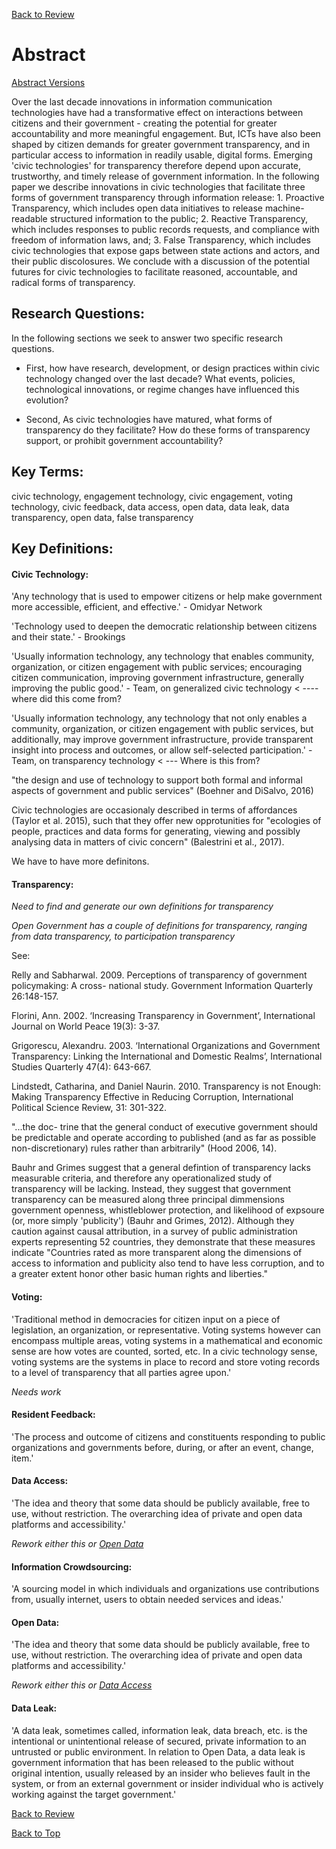 [Back to Review](../SR-WorkingReview-25072017-jmb.md)

# Abstract

[Abstract Versions](abstract-versioning.md)

Over the last decade innovations in information communication technologies have had a transformative effect on interactions between citizens and their government - creating the potential for greater accountability and more meaningful engagement. But, ICTs have also been shaped by citizen demands for greater government transparency, and in particular access to information in readily usable, digital forms. Emerging 'civic technologies' for transparency therefore depend upon accurate, trustworthy, and timely release of government information. In the following paper we describe innovations in civic technologies that facilitate three forms of government transparency through information release: 1. Proactive Transparency, which includes open data initiatives to release machine-readable structured information to the public; 2. Reactive Transparency, which includes responses to public records requests, and compliance with freedom of information laws, and; 3. False Transparency, which includes civic technologies that expose gaps between state actions and actors, and their public discolosures. We conclude with a discussion of the potential futures for civic technologies to facilitate reasoned, accountable, and radical forms of transparency.  


## Research Questions:

In the following sections we seek to answer two specific research questions. 

* First, how have research, development, or design practices within civic technology changed over the last decade? What events, policies, technological innovations, or regime changes have influenced this evolution?

* Second, As civic technologies have matured, what forms of transparency do they facilitate? How do these forms of transparency support, or prohibit government accountability?

## Key Terms:
civic technology, engagement technology, civic engagement, voting technology, civic feedback, data access, open data, data leak, data transparency, open data, false transparency

## Key Definitions:
#### Civic Technology:
'Any technology that is used to empower citizens or help make government more accessible, efficient, and effective.' - Omidyar Network

'Technology used to deepen the democratic relationship between citizens and their state.' - Brookings

'Usually information technology, any technology that enables community, organization, or citizen engagement with public services; encouraging citizen communication, improving government infrastructure, generally improving the public good.' - Team, on generalized civic technology < ---- where did this come from?

'Usually information technology, any technology that not only enables a community, organization, or citizen engagement with public services, but additionally, may improve government infrastructure, provide transparent insight into process and outcomes, or allow self-selected participation.' - Team, on transparency technology < --- Where is this from? 

"the design and use of technology to support both formal and informal aspects of government and public services" (Boehner and DiSalvo, 2016) 

Civic technologies are occasionaly described in terms of affordances (Taylor et al. 2015), such that they offer new opprotunities for "ecologies of people, practices and data forms for generating, viewing and possibly analysing data in matters of civic concern" (Balestrini et al., 2017). 

We have to have more definitons. 

#### Transparency:
*Need to find and generate our own definitions for transparency*

*Open Government has a couple of definitions for transparency, ranging from data transparency, to participation transparency*


See: 

Relly and Sabharwal. 2009. Perceptions of transparency of government policymaking: A cross- national study. Government Information Quarterly 26:148-157.

Florini, Ann. 2002. ‘Increasing Transparency in Government’, International Journal on World Peace 19(3): 3-37.

Grigorescu, Alexandru. 2003. ‘International Organizations and Government Transparency: Linking the International and Domestic Realms’, International Studies Quarterly 47(4): 643-667.

Lindstedt, Catharina, and Daniel Naurin. 2010. Transparency is not Enough: Making Transparency Effective in Reducing Corruption, International Political Science Review, 31: 301-322.

"...the doc- trine that the general conduct of executive government should be predictable and operate according to published (and as far as possible non-discretionary) rules rather than arbitrarily" (Hood 2006, 14).

Bauhr and Grimes suggest that a general defintion of transparency lacks measurable criteria, and therefore any operationalized study of transparency will be lacking. Instead, they suggest that government transparency can be measured along three principal dimmensions government openness, whistleblower protection, and likelihood of expsoure (or, more simply 'publicity') (Bauhr and Grimes, 2012). Although they caution against causal attribution, in a survey of public administration experts representing 52 countries, they demonstrate that these measures indicate "Countries rated as more transparent along the dimensions of access to information and publicity also tend to have less corruption, and to a greater extent honor other basic human rights and liberties."



#### Voting:
'Traditional method in democracies for citizen input on a piece of legislation, an organization, or representative. Voting systems however can encompass multiple areas, voting systems in a mathematical and economic sense are how votes are counted, sorted, etc. In a civic technology sense, voting systems are the systems in place to record and store voting records to a level of transparency that all parties agree upon.'

*Needs work*

#### Resident Feedback:
'The process and outcome of citizens and constituents responding to public organizations and governments before, during, or after an event, change, item.'

#### Data Access:
'The idea and theory that some data should be publicly available, free to use, without restriction. The overarching idea of private and open data platforms and accessibility.'

*Rework either this or [Open Data](#open-data)*

#### Information Crowdsourcing:
'A sourcing model in which individuals and organizations use contributions from, usually internet, users to obtain needed services and ideas.'

#### Open Data:
'The idea and theory that some data should be publicly available, free to use, without restriction. The overarching idea of private and open data platforms and accessibility.'

*Rework either this or [Data Access](#data-access)*

#### Data Leak:
'A data leak, sometimes called, information leak, data breach, etc. is the intentional or unintentional release of secured, private information to an untrusted or public environment. In relation to Open Data, a data leak is government information that has been released to the public without original intention, usually released by an insider who believes fault in the system, or from an external government or insider individual who is actively working against the target government.'

[Back to Review](../SR-WorkingReview-25072017-jmb.md)

[Back to Top](#abstract)
